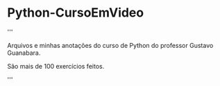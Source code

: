 # Python-CursoEmVideo

'''

Arquivos e minhas anotações do curso de Python do professor Gustavo Guanabara.

São mais de 100 exercícios feitos.

'''
